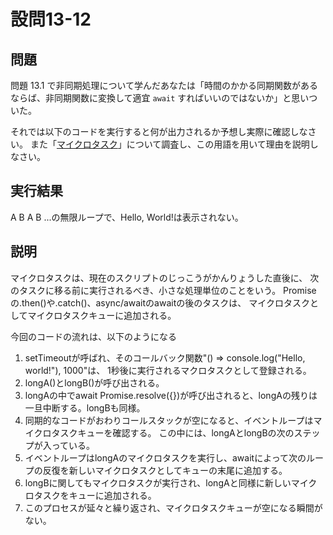 # 設問13-12
## 問題

問題 13.1 で非同期処理について学んだあなたは「時間のかかる同期関数があるならば、非同期関数に変換して適宜 `await` すればいいのではないか」と思いついた。

それでは以下のコードを実行すると何が出力されるか予想し実際に確認しなさい。
また「[マイクロタスク](https://developer.mozilla.org/ja/docs/Web/API/HTML_DOM_API/Microtask_guide)」について調査し、この用語を用いて理由を説明しなさい。

## 実行結果
A
B
A
B
...の無限ループで、Hello, World!は表示されない。

## 説明
マイクロタスクは、現在のスクリプトのじっこうがかんりょうした直後に、
次のタスクに移る前に実行されるべき、小さな処理単位のことをいう。
Promiseの.then()や.catch()、async/awaitのawaitの後のタスクは、
マイクロタスクとしてマイクロタスクキューに追加される。

今回のコードの流れは、以下のようになる
1. setTimeoutが呼ばれ、そのコールバック関数"() => console.log("Hello, world!"), 1000"は、
1秒後に実行されるマクロタスクとして登録される。
2. longA()とlongB()が呼び出される。
3. longAの中でawait Promise.resolve({})が呼び出されると、longAの残りは一旦中断する。longBも同様。
4. 同期的なコードがおわりコールスタックが空になると、イベントループはマイクロタスクキューを確認する。
この中には、longAとlongBの次のステップが入っている。
5. イベントループはlongAのマイクロタスクを実行し、awaitによって次のループの反復を新しいマイクロタスクとしてキューの末尾に追加する。
6. longBに関してもマイクロタスクが実行され、longAと同様に新しいマイクロタスクをキューに追加される。
7. このプロセスが延々と繰り返され、マイクロタスクキューが空になる瞬間がない。